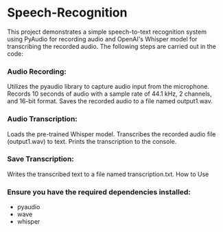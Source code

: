 # Speech-Recognition
This project demonstrates a simple speech-to-text recognition system using PyAudio for recording audio and OpenAI's Whisper model for transcribing the recorded audio. The following steps are carried out in the code:

### Audio Recording:

Utilizes the pyaudio library to capture audio input from the microphone.
Records 10 seconds of audio with a sample rate of 44.1 kHz, 2 channels, and 16-bit format.
Saves the recorded audio to a file named output1.wav.

### Audio Transcription:

Loads the pre-trained Whisper model.
Transcribes the recorded audio file (output1.wav) to text.
Prints the transcription to the console.

### Save Transcription:

Writes the transcribed text to a file named transcription.txt.
How to Use

### Ensure you have the required dependencies installed:

- pyaudio
- wave
- whisper
  


